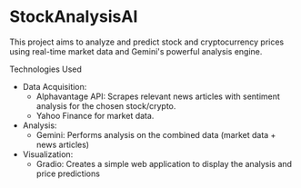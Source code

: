 # StockAnalysisAI

This project aims to analyze and predict stock and cryptocurrency prices using real-time market data and Gemini's powerful analysis engine.

Technologies Used
  - Data Acquisition:
    - Alphavantage API: Scrapes relevant news articles with sentiment analysis for the chosen stock/crypto.
    - Yahoo Finance for market data.
  - Analysis:
    - Gemini: Performs analysis on the combined data (market data + news articles)
  - Visualization:
    - Gradio: Creates a simple web application to display the analysis and price predictions
